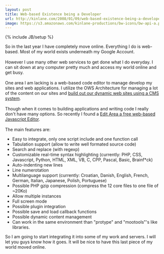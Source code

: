 ```yaml
---
layout: post
title: Web-based Existence being a Developer
url: http://kinlane.com/2008/01/09/web-based-existence-being-a-developer/
image: https://s3.amazonaws.com/kinlane-productions/bw-icons/bw-api-a.png
---
```

{% include JB/setup %}
<p>
     So in the last year I have completely move online. Everything I do is web-based. Most of my world exists underneath my Google Account.
     <br />
     <br />
     However I use many other web services to get done what I do everyday. I can sit down at any computer pretty much and access my world online and get busy.
     <br />
     <br />
     One area I am lacking is a web-based code editor to manage develop my sites and web applications. I utilize the OWS Architecture for managing a lot of the content on our sites and <a href="http://www.originalwebsolutions.com">build out our dynamic web sites using a CMS system</a>.
     <br />
     <br />
     Though when it comes to building applications and writing code I really don't have many options. So recently I found a <a href="http://www.cdolivet.net/editarea/">Edit Area a free web-based Javascript Editor</a>.
     <br />
     <br />
     The main features are:
     <br />
</p>
<ul class="mainlist">
     <li>Easy to integrate, only one script include and one function call
     </li>
     <li>Tabulation support (allow to write well formated source code)
     </li>
     <li>Search and replace (with regexp)
     </li>
     <li>Customizable real-time syntax highlighting (currently: PHP, CSS, Javascript, Python, HTML, XML, VB, C, CPP, Pascal, Basic, Brainf*ck)
     </li>
     <li>Auto-indenting new lines
     </li>
     <li>Line numerotation
     </li>
     <li>Multilanguage support (currently: Croatian, Danish, English, French, German, Italian, Japanese, Polish, Portuguese)
     </li>
     <li>Possible PHP gzip compression (compress the 12 core files to one file of ~20Ko)
     </li>
     <li>Allow multiple instances
     </li>
     <li>Full screen mode
     </li>
     <li>Possible plugin integration
     </li>
     <li>Possible save and load callback functions
     </li>
     <li>Possible dynamic content management
     </li>
     <li>Can work in the same environment than "protype" and "mootools"'s like libraries.
     </li>
</ul>
<p>
     So I am going to start integrating it into some of my work and servers. I will let you guys know how it goes. It will be nice to have this last piece of my world moved online.
</p>